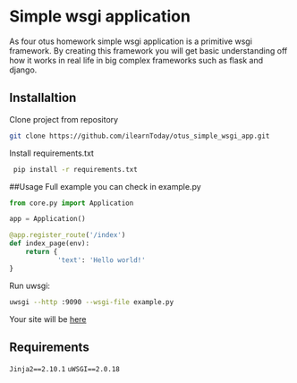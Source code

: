 # Simple wsgi application
As four otus homework simple wsgi application is a primitive wsgi framework. By creating this framework you will get basic understanding off how it works in real life in big complex frameworks such as flask and django.
## Installaltion
Clone project from repository
```bash 
git clone https://github.com/ilearnToday/otus_simple_wsgi_app.git
```
Install requirements.txt
```bash
 pip install -r requirements.txt 
```
##Usage
Full example you can check in example.py 
```python
from core.py import Application

app = Application()

@app.register_route('/index')
def index_page(env):
    return {
            'text': 'Hello world!'    
}
```
Run uwsgi:
```bash
uwsgi --http :9090 --wsgi-file example.py 
```
 Your site will be [here](http://localhost:9090)
## Requirements
```Jinja2==2.10.1```
```uWSGI==2.0.18```